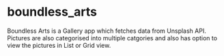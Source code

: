 # boundless_arts
Boundless Arts is a Gallery app which fetches data from Unsplash API. Pictures are also categorised into multiple catgories and also has option to view the pictures in List or Grid view.

